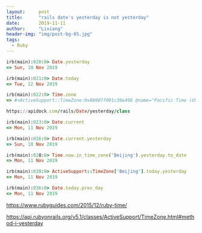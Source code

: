 ```yaml
---
layout:     post
title:      "rails date's yesterday is not yesterday"
date:       2019-11-11
author:     "Lixiang"
header-img: "img/post-bg-05.jpg"
tags:
  - Ruby
---
```


```ruby
irb(main):020:0> Date.yesterday
=> Sun, 10 Nov 2019

irb(main):021:0> Date.today
=> Tue, 12 Nov 2019

irb(main):022:0> Time.zone
=> #<ActiveSupport::TimeZone:0x00007f091c38e498 @name="Pacific Time (US & Canada)", @utc_offset=nil, @tzinfo=#<TZInfo::TimezoneProxy: America/Los_Angeles>>

https://apidock.com/rails/Date/yesterday/class

irb(main):023:0> Date.current
=> Mon, 11 Nov 2019

irb(main):026:0> Date.current.yesterday
=> Sun, 10 Nov 2019

irb(main):028:0> Time.now.in_time_zone('Beijing').yesterday.to_date
=> Mon, 11 Nov 2019

irb(main):030:0> ActiveSupport::TimeZone['Beijing'].today.yesterday
=> Mon, 11 Nov 2019

irb(main):036:0> Date.today.prev_day
=> Mon, 11 Nov 2019

```

https://www.rubyguides.com/2015/12/ruby-time/

https://api.rubyonrails.org/v5.1/classes/ActiveSupport/TimeZone.html#method-i-yesterday
